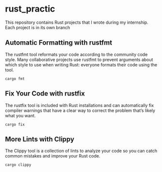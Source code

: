 # rust_practic
This repository contains Rust projects that I wrote during my internship. Each project is in its own branch

## Automatic Formatting with rustfmt
The rustfmt tool reformats your code according to the community code style. Many collaborative projects use rustfmt to prevent arguments about which style to use when writing Rust: everyone formats their code using the tool.
```
cargo fmt
```

## Fix Your Code with rustfix
The rustfix tool is included with Rust installations and can automatically fix compiler warnings that have a clear way to correct the problem that’s likely what you want.
```
cargo fix
```

## More Lints with Clippy
The Clippy tool is a collection of lints to analyze your code so you can catch common mistakes and improve your Rust code.
```
cargo clippy
```